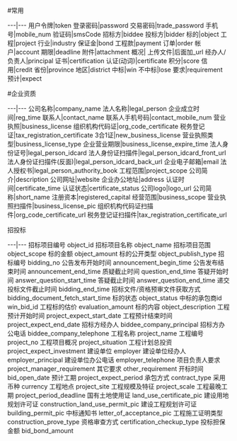 #常用

---|---
用户令牌|token
登录密码|password
交易密码|trade_password
手机号|mobile_num
验证码|smsCode
招标方|biddee
投标方|bidder
标的|object
工程|project
行业|industry
保证金|bond
工程款|payment
订单|order
帐户|account
期限|deadline
附件|attachment
概况|
上传文件|后面加_url
经办人/负责人|principal
证书|certification
认证(动词)|certificate
积分|score
信用|credit
省份|province
地区|district
中标|win
不中标|lose
要求|requirement
预计|expect

#企业资质

---|---
公司名称|company_name
法人名称|legal_person
企业成立时间|reg_time
联系人|contact_name
联系人手机号码|contact_mobile_num
营业执照|business_license
组织机构代码证|org_code_certificate
税务登记证|tax_registration_certificate
3合1证|new_business_license
营业执照类型|business_license_type
企业营业期限|business_license_expire_time
法人身份证号|legal_person_idcard
法人身份证扫描件|legal_person_idcard_front_url
法人身份证扫描件(反面)|legal_person_idcard_back_url
企业电子邮箱|email
法人授权书|legal_person_authority_book
工程范围|project_scope
公司简介|description
公司网址|website
企业办公地址|address
认证时间|certificate_time
认证状态|certificate_status
公司logo|logo_url
公司简称|short_name
注册资本|registered_capital
经营范围|business_scope
营业执照扫描件|business_license_pic
组织机构代码证扫描件|org_code_certificate_url
税务登记证扫描件|tax_registration_certificate_url

招投标

---|---
招标项目编号	object_id
招标项目名称	object_name
招标项目范围	object_scope
标的金额	object_amount
标的公开类型	object_publish_type
招标编号	bidding_no
公告发布开始时间	announcement_begin_time
公告发布结束时间	announcement_end_time
质疑截止时间	question_end_time
答疑开始时间	answer_question_start_time
答疑截止时间	answer_question_end_time
递交投标文件截止时间	bidding_end_time
招标文件/资格预审文件获取方式	bidding_document_fetch_start_time
标的状态	object_status
中标的承包商id	win_bid_id
工程标的估价	evaluation_amount
标的内容	object_description
工程预计开始时间	project_expect_start_date
工程预计结束时间	project_expect_end_date
招标方经办人	biddee_company_principal
招标方办公电话	biddee_company_telephone
工程名称	project_name
工程编号	project_no
工程项目概况	project_situation
工程计划总投资	project_expect_investment
建设单位	employer
建设单位经办人	employer_principal
建设单位办公电话	employer_telephone
项目负责人要求	project_manager_requirement
其它要求	other_requirement
开标时间	bid_open_date
预计工期	project_expect_period
承包方式	contract_type
采用币种	currency
工程地点	project_site
工程规模及特征	project_scale
工程最晚工期	project_period_deadline
国有土地使用证	land_use_certificate_pic
建设用地规划许可证	construction_land_use_permit_pic
建设工程规划许可证	building_permit_pic
中标通知书	letter_of_acceptance_pic
工程施工证明类型	construction_prove_type
资格审查方式	certification_checkup_type
投标担保金额	bid_bond_amount


